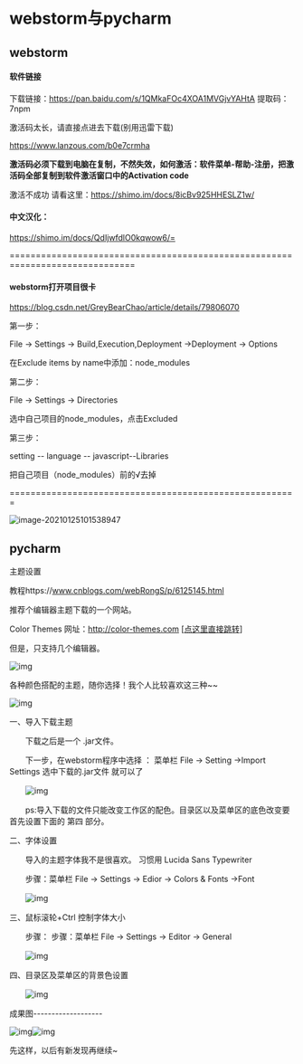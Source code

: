 # webstorm与pycharm

## webstorm

#### 软件链接

下载链接：https://pan.baidu.com/s/1QMkaFOc4XOA1MVGjvYAHtA 
提取码：7npm

 激活码太长，请直接点进去下载(别用迅雷下载)

https://www.lanzous.com/b0e7crmha

******激活码必须下载到电脑在复制，不然失效，如何激活：软件菜单-帮助-注册，把激活码全部复制到软件激活窗口中的Activation code******

激活不成功 请看这里：https://shimo.im/docs/8icBv925HHESLZ1w/ 

####  中文汉化：

https://shimo.im/docs/QdIjwfdlO0kqwow6/=

==============================================================================

#### webstorm打开项目很卡

https://blog.csdn.net/GreyBearChao/article/details/79806070 

第一步：

File -> Settings -> Build,Execution,Deployment ->Deployment -> Options

在Exclude items by name中添加：node_modules

第二步：

File -> Settings -> Directories

选中自己项目的node_modules，点击Excluded

第三步：

setting -- language -- javascript--Libraries

把自己项目（node_modules）前的√去掉

=======================================================

![image-20210125101538947](C:\Users\admin\AppData\Roaming\Typora\typora-user-images\image-20210125101538947.png)

## pycharm

主题设置

教程https://www.cnblogs.com/webRongS/p/6125145.html

推荐个编辑器主题下载的一个网站。

Color Themes   网址：http://color-themes.com [[点这里直接跳转](http://color-themes.com/?view=index)]

但是，只支持几个编辑器。

![img](https://images2015.cnblogs.com/blog/896374/201612/896374-20161202111853521-2131167645.png)

各种颜色搭配的主题，随你选择！我个人比较喜欢这三种~~

![img](https://images2015.cnblogs.com/blog/896374/201612/896374-20161202112126881-406933536.png)

一、导入下载主题

　　下载之后是一个 .jar文件。

　　下一步，在webstorm程序中选择 ： 菜单栏 File -> Setting ->Import Settings  选中下载的.jar文件  就可以了

　　![img](https://images2015.cnblogs.com/blog/896374/201612/896374-20161202112803662-2026077881.png)

　　ps:导入下载的文件只能改变工作区的配色。目录区以及菜单区的底色改变要首先设置下面的 第四 部分。

二、字体设置

　　导入的主题字体我不是很喜欢。 习惯用 Lucida Sans Typewriter

　　步骤：菜单栏 File -> Settings -> Edior -> Colors & Fonts ->Font

　　![img](https://images2015.cnblogs.com/blog/896374/201612/896374-20161202113319115-714378328.png)

 

三、鼠标滚轮+Ctrl 控制字体大小

　　步骤： 步骤：菜单栏 File -> Settings -> Editor -> General  

　　![img](https://images2015.cnblogs.com/blog/896374/201612/896374-20161202113631115-1828489785.png)

 

四、目录区及菜单区的背景色设置

　　![img](https://images2015.cnblogs.com/blog/896374/201612/896374-20161202113821396-2095738626.png)

 

成果图-------------------

![img](https://images2015.cnblogs.com/blog/896374/201612/896374-20161202114521146-160622977.png)![img](https://images2015.cnblogs.com/blog/896374/201612/896374-20161202114533068-341332923.png)

 

 

先这样，以后有新发现再继续~

